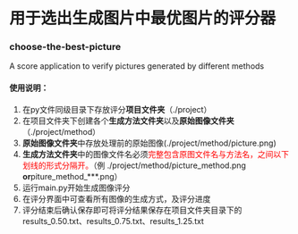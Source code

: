 # 用于选出生成图片中最优图片的评分器
### choose-the-best-picture
A score application to verify pictures generated by different methods</br>

#### 使用说明：

1. 在py文件同级目录下存放评分**项目文件夹**（./project）
2. 在项目文件夹下创建各个**生成方法文件夹**以及**原始图像文件夹**（./project/method）
3. **原始图像文件夹**中存放处理前的原始图像(./project/method/picture.png)
4. **生成方法文件夹**中的图像文件名必须<font color=red>完整包含原图文件名与方法名，之间以下划线的形式分隔开。</font>（例 ./project/method/picture_method.png **or**piture_method_***.png）
5. 运行main.py开始生成图像评分
6. 在评分界面中可查看所有图像的生成方式，及评分进度
7. 评分结束后确认保存即可将评分结果保存在项目文件夹目录下的results_0.50.txt、results_0.75.txt、results_1.25.txt

</br>